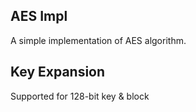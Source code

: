## AES Impl

A simple implementation of AES algorithm.

## Key Expansion

Supported for 128-bit key & block
